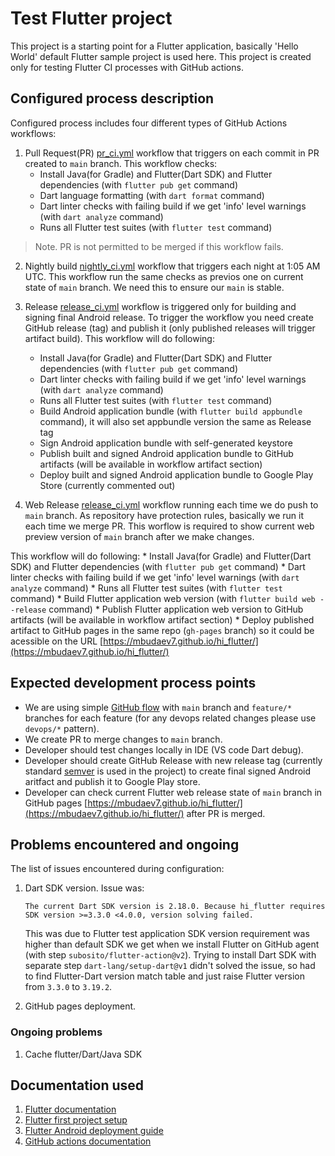 # Test Flutter project

This project is a starting point for a Flutter application, basically 'Hello World' default Flutter sample project is used here. This project is created only for testing Flutter CI processes with GitHub actions. 

## Configured process description

Configured process includes four different types of GitHub Actions workflows:

1. Pull Request(PR) [pr_ci.yml](https://github.com/mbudaev7/hi_flutter/blob/main/.github/workflows/pr_ci.yml) workflow that triggers on each commit in PR created to `main` branch. 
  This workflow checks:
    * Install Java(for Gradle) and Flutter(Dart SDK) and Flutter dependencies (with `flutter pub get` command)
    * Dart language formatting (with `dart format` command)
    * Dart linter checks with failing build if we get 'info' level warnings (with `dart analyze` command)
    * Runs all Flutter test suites (with `flutter test` command)

  > Note. PR is not permitted to be merged if this workflow fails.

2. Nightly build [nightly_ci.yml](https://github.com/mbudaev7/hi_flutter/blob/main/.github/workflows/nightly_ci.yml) workflow that triggers each night at 1:05 AM UTC. This workflow run the same checks as previos one on current state of `main` branch. We need this to ensure our `main` is stable.

3. Release [release_ci.yml](https://github.com/mbudaev7/hi_flutter/blob/main/.github/workflows/release_ci.yml) workflow is triggered only for building and signing final Android release. To trigger the workflow you need create GitHub release (tag) and publish it (only published releases will trigger artifact build). 
  This workflow will do following:
    * Install Java(for Gradle) and Flutter(Dart SDK) and Flutter dependencies (with `flutter pub get` command)
    * Dart linter checks with failing build if we get 'info' level warnings (with `dart analyze` command)
    * Runs all Flutter test suites (with `flutter test` command)
    * Build Android application bundle (with `flutter build appbundle` command), it will also set appbundle version the same as Release tag
    * Sign Android application bundle with self-generated keystore
    * Publish built and signed Android application bundle to GitHub artifacts (will be available in workflow artifact section)
    * Deploy built and signed Android application bundle to Google Play Store (currently commented out)

4. Web Release [release_ci.yml](https://github.com/mbudaev7/hi_flutter/blob/main/.github/workflows/release_ci.yml) workflow running each time we do push to `main` branch. As repository have protection rules, basically we run it each time we merge PR. This worflow is required to show current web preview version of `main` branch after we make changes.   

  This workflow will do following:
    * Install Java(for Gradle) and Flutter(Dart SDK) and Flutter dependencies (with `flutter pub get` command)
    * Dart linter checks with failing build if we get 'info' level warnings (with `dart analyze` command)
    * Runs all Flutter test suites (with `flutter test` command)
    * Build Flutter application web version (with `flutter build web --release` command)
    * Publish Flutter application web version to GitHub artifacts (will be available in workflow artifact section)
    * Deploy published artifact to GitHub pages in the same repo (`gh-pages` branch) so it could be acessible on the URL [https://mbudaev7.github.io/hi_flutter/](https://mbudaev7.github.io/hi_flutter/)


## Expected development process points

* We are using simple [GitHub flow](https://docs.github.com/en/get-started/using-github/github-flow) with `main` branch and `feature/*` branches for each feature (for any devops related changes please use `devops/*` pattern).
* We create PR to merge changes to `main` branch.
* Developer should test changes locally in IDE (VS code Dart debug).
* Developer should create GitHub Release with new release tag (currently standard [semver](https://semver.org/) is used in the project) to create final signed Android aritfact and publish it to Google Play store. 
* Developer can check current Flutter web release state of `main` branch in GitHub pages [https://mbudaev7.github.io/hi_flutter/](https://mbudaev7.github.io/hi_flutter/) after PR is merged.

## Problems encountered and ongoing

The list of issues encountered during configuration:

1. Dart SDK version. 
   Issue was:
   
   ```The current Dart SDK version is 2.18.0. Because hi_flutter requires SDK version >=3.3.0 <4.0.0, version solving failed.```

   This was due to Flutter test application SDK version requirement was higher than default SDK we get when we install Flutter on GitHub agent (with step `subosito/flutter-action@v2`). Trying to install Dart SDK with separate step `dart-lang/setup-dart@v1` didn't solved the issue, so had to find Flutter-Dart version match table and just raise Flutter version from `3.3.0` to `3.19.2`.

2. GitHub pages deployment. 

### Ongoing problems

1. Cache flutter/Dart/Java SDK

## Documentation used

1. [Flutter documentation](https://docs.flutter.dev/)
2. [Flutter first project setup](https://codelabs.developers.google.com/codelabs/flutter-codelab-first#0)
3. [Flutter Android deployment guide](https://docs.flutter.dev/deployment/android)
4. [GitHub actions documentation](https://docs.github.com/en/actions/quickstart)
